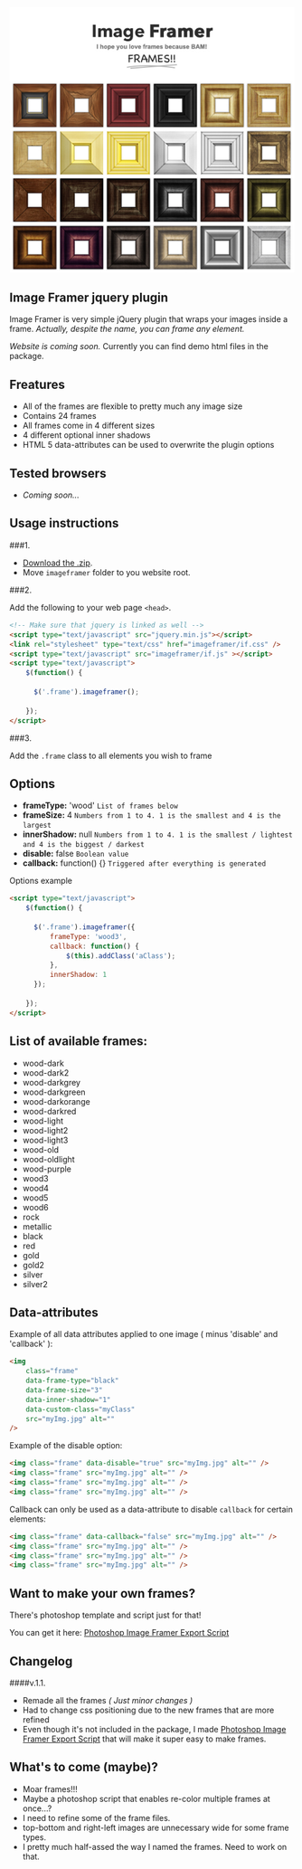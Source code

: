 ![Image Framer](Image-Framer.jpg)

## Image Framer jquery plugin

Image Framer is very simple jQuery plugin that wraps your images inside a frame. _Actually, despite the name, you can frame any element._


_Website is coming soon._ Currently you can find demo html files in the package.

## Freatures

* All of the frames are flexible to pretty much any image size
* Contains 24 frames
* All frames come in 4 different sizes
* 4 different optional inner shadows
* HTML 5 data-attributes can be used to overwrite the plugin options

## Tested browsers

* _Coming soon..._

## Usage instructions

###1.

* [Download the .zip][1].
* Move `imageframer` folder to you website root.

###2.

Add the following to your web page `<head>`.

```HTML
<!-- Make sure that jquery is linked as well -->
<script type="text/javascript" src="jquery.min.js"></script>
<link rel="stylesheet" type="text/css" href="imageframer/if.css" />
<script type="text/javascript" src="imageframer/if.js" ></script>
<script type="text/javascript">
    $(function() {

      $('.frame').imageframer();

    });
</script>
```

###3.

Add the `.frame` class to all elements you wish to frame

## Options

* **frameType:** 'wood' `List of frames below`
* **frameSize:** 4 `Numbers from 1 to 4. 1 is the smallest and 4 is the largest`
* **innerShadow:** null `Numbers from 1 to 4. 1 is the smallest / lightest and 4 is the biggest / darkest `
* **disable:** false `Boolean value`
* **callback:** function() {} `Triggered after everything is generated`

Options example

```html
<script type="text/javascript">
    $(function() {

      $('.frame').imageframer({
          frameType: 'wood3',
          callback: function() {
              $(this).addClass('aClass');
          },
          innerShadow: 1
      });

    });
</script>
```

## List of available frames:

* wood-dark
* wood-dark2
* wood-darkgrey
* wood-darkgreen
* wood-darkorange
* wood-darkred
* wood-light
* wood-light2
* wood-light3
* wood-old
* wood-oldlight
* wood-purple
* wood3
* wood4
* wood5
* wood6
* rock
* metallic
* black
* red
* gold
* gold2
* silver
* silver2


## Data-attributes

Example of all data attributes applied to one image ( minus 'disable' and 'callback' ):

```html
<img
    class="frame"
    data-frame-type="black"
    data-frame-size="3"
    data-inner-shadow="1"
    data-custom-class="myClass"
    src="myImg.jpg" alt=""
/>

```

Example of the disable option:


```html
<img class="frame" data-disable="true" src="myImg.jpg" alt="" />
<img class="frame" src="myImg.jpg" alt="" />
<img class="frame" src="myImg.jpg" alt="" />
<img class="frame" src="myImg.jpg" alt="" />

```

Callback can only be used as a data-attribute to disable `callback` for certain elements:

```html
<img class="frame" data-callback="false" src="myImg.jpg" alt="" />
<img class="frame" src="myImg.jpg" alt="" />
<img class="frame" src="myImg.jpg" alt="" />
<img class="frame" src="myImg.jpg" alt="" />

```

## Want to make your own frames?

There's photoshop template and script just for that!

You can get it here: [Photoshop Image Framer Export Script](https://github.com/joonaspaakko/Photoshop-Image-Framer-Export-Script)

## Changelog

####v.1.1.
* Remade all the frames _( Just minor changes )_
* Had to change css positioning due to the new frames that are more refined
* Even though it's not included in the package, I made [Photoshop Image Framer Export Script](https://github.com/joonaspaakko/Photoshop-Image-Framer-Export-Script) that will make it super easy to make frames.

## What's to come (maybe)?

* Moar frames!!!
* Maybe a photoshop script that enables re-color multiple frames at once...?
* I need to refine some of the frame files.
 * top-bottom and right-left images are unnecessary wide for some frame types.
 * I pretty much half-assed the way I named the frames. Need to work on that.


[1]: https://github.com/joonaspaakko/Image-Framer-jquery-plugin/archive/master.zip
